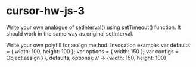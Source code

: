# cursor-hw-js-3

Write your own analogue of setInterval() using setTimeout() function. It should work in the same way as original setInterval.

Write your own polyfill for assign method.
Invocation example:
  var defaults = { width: 100, height: 100 };
  var options = { width: 150 };
  var configs = Object.assign({}, defaults, options); // -> {width: 150, height: 100}
